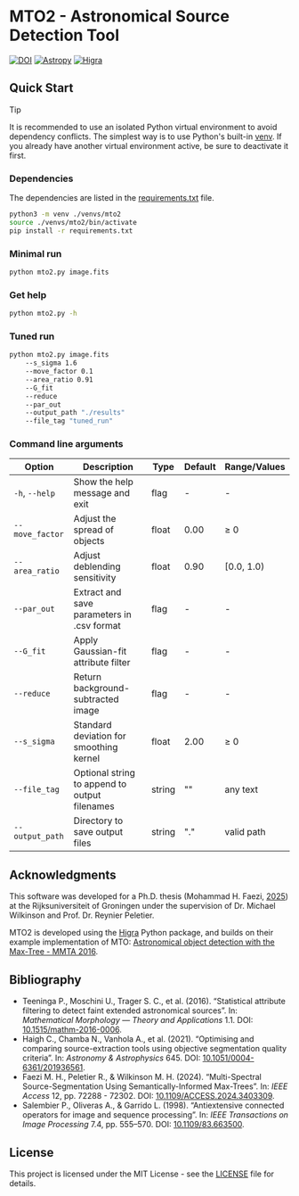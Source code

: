 # MTO2 - Astronomical Source Detection Tool

[![DOI](https://img.shields.io/badge/DOI-10.1515/mathm-blue.svg)](https://doi.org/10.1515/mathm-2016-0006)
[![Astropy](https://img.shields.io/badge/powered%20by-Astropy-orange.svg)](https://www.astropy.org/)
[![Higra](https://img.shields.io/badge/Powered%20by-Higra-green.svg)](https://higra.readthedocs.io/)
##  Quick Start

> [!TIP]
> It is recommended to use an isolated Python virtual environment to avoid dependency conflicts. The simplest way is to use Python's built-in [venv](https://docs.python.org/3/library/venv.html). If you already have another virtual environment active, be sure to deactivate it first.



### Dependencies

The dependencies are listed in the [requirements.txt](requirements.txt) file.

```bash
python3 -m venv ./venvs/mto2
source ./venvs/mto2/bin/activate
pip install -r requirements.txt
```
### Minimal run
```bash
python mto2.py image.fits
```

### Get help
```bash
python mto2.py -h
```

### Tuned run
```bash
python mto2.py image.fits
    --s_sigma 1.6 
    --move_factor 0.1 
    --area_ratio 0.91  
    --G_fit 
    --reduce 
    --par_out 
    --output_path "./results" 
    --file_tag "tuned_run"
```
### Command line arguments

| Option            | Description                                   | Type     | Default | Range/Values |
|-------------------|-----------------------------------------------|----------|---------|--------------|
| `-h`, `--help`    | Show the help message and exit                | flag     | -       | -            |
| `--move_factor`   | Adjust the spread of objects                  | float    | 0.00    | ≥ 0          |
| `--area_ratio`    | Adjust deblending sensitivity                 | float    | 0.90    | [0.0, 1.0)   |
| `--par_out`       | Extract and save parameters in .csv format    | flag     | -       | -            |
| `--G_fit`         | Apply Gaussian-fit attribute filter           | flag     | -       | -            |
| `--reduce`        | Return background-subtracted image            | flag     | -       | -            |
| `--s_sigma`       | Standard deviation for smoothing kernel       | float    | 2.00    | ≥ 0          |
| `--file_tag`      | Optional string to append to output filenames | string   | ""      | any text     |
| `--output_path`   | Directory to save output files                | string   | "."     | valid path   |


## Acknowledgments

This software was developed for a Ph.D. thesis (Mohammad H. Faezi, [2025](#4)) at the Rijksuniversiteit of Groningen under the supervision of Dr. Michael Wilkinson and Prof. Dr. Reynier Peletier.

MTO2 is developed using the [Higra](https://github.com/higra/Higra) Python package, and builds on their example implementation of MTO: [Astronomical object detection with the Max-Tree - MMTA 2016](https://higra.readthedocs.io/en/stable/notebooks.html#illustrative-applications-from-scientific-papers).


## Bibliography

- <a id="1">Teeninga P., Moschini U., Trager S. C., et al. (2016). “Statistical attribute filtering to detect faint extended astronomical sources”. In: *Mathematical Morphology &mdash; Theory and Applications* 1.1. DOI: [10.1515/mathm-2016-0006](https://doi.org/10.1515/mathm-2016-0006).</a>
- <a id="2">Haigh C., Chamba N., Vanhola A., et al. (2021). “Optimising and comparing source-extraction tools using objective segmentation quality criteria”. In: *Astronomy & Astrophysics* 645. DOI: [10.1051/0004-6361/201936561](https://doi.org/10.1051/0004-6361/201936561).</a>
- <a id="3">Faezi M. H., Peletier R., & Wilkinson M. H. (2024). “Multi-Spectral Source-Segmentation Using Semantically-Informed Max-Trees”. In: *IEEE Access* 12, pp. 72288 - 72302. DOI: [10.1109/ACCESS.2024.3403309](https://doi.org/10.1109/ACCESS.2024.3403309).</a>
- <a id="4">Salembier P., Oliveras A., & Garrido L. (1998). “Antiextensive connected operators for image and sequence processing”. In: *IEEE Transactions on Image Processing* 7.4, pp. 555–570. DOI: [10.1109/83.663500](https://doi.org/10.1109/83.663500).</a>

## License

This project is licensed under the MIT License - see the [LICENSE](LICENSE) file for details.

